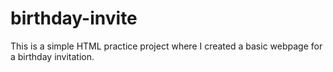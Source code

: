 # birthday-invite

This is a simple HTML practice project where I created a basic webpage for a birthday invitation.
